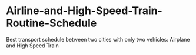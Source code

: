 # Airline-and-High-Speed-Train-Routine-Schedule
Best transport schedule between two cities with only two vehicles: Airplane and High Speed Train
